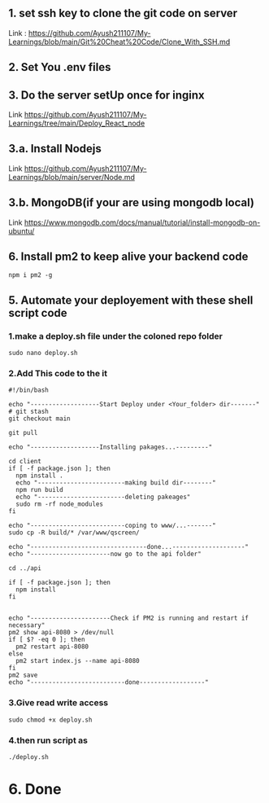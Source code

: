 ## 1. set ssh key to clone the git code on server
 Link : <https://github.com/Ayush211107/My-Learnings/blob/main/Git%20Cheat%20Code/Clone_With_SSH.md>
 
## 2. Set You .env files

## 3. Do the server setUp once for inginx
Link <https://github.com/Ayush211107/My-Learnings/tree/main/Deploy_React_node>

## 3.a. Install Nodejs
Link <https://github.com/Ayush211107/My-Learnings/blob/main/server/Node.md>

## 3.b. MongoDB(if your are using mongodb local)
Link <https://www.mongodb.com/docs/manual/tutorial/install-mongodb-on-ubuntu/>

## 6. Install pm2 to keep alive your backend code
    npm i pm2 -g
    
## 5. Automate your deployement with these shell script code

### 1.make a deploy.sh file under the coloned repo folder
    sudo nano deploy.sh

### 2.Add This code to the it
    #!/bin/bash

    echo "-------------------Start Deploy under <Your_folder> dir-------"
    # git stash
    git checkout main

    git pull

    echo "-------------------Installing pakages...---------"

    cd client
    if [ -f package.json ]; then
      npm install .
      echo "------------------------making build dir--------"
      npm run build
      echo "------------------------deleting pakeages"
      sudo rm -rf node_modules
    fi

    echo "--------------------------coping to www/...-------"
    sudo cp -R build/* /var/www/qscreen/

    echo "--------------------------------done...--------------------"
    echo "----------------------now go to the api folder"

    cd ../api

    if [ -f package.json ]; then
      npm install
    fi


    echo "----------------------Check if PM2 is running and restart if necessary"
    pm2 show api-8080 > /dev/null
    if [ $? -eq 0 ]; then
      pm2 restart api-8080
    else
      pm2 start index.js --name api-8080
    fi
    pm2 save
    echo "--------------------------done------------------"
    
### 3.Give read write access
    sudo chmod +x deploy.sh
    
### 4.then run script as
    ./deploy.sh
    
# 6. Done
